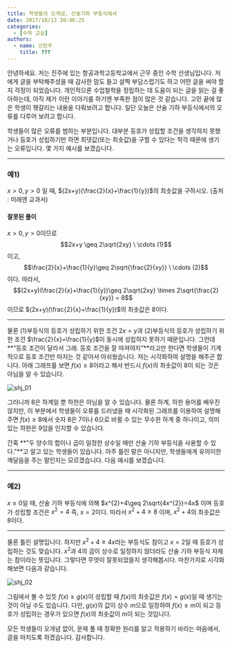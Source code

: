 ```yaml
---
title: 학생들의 오개념, 산술기하 부등식에서
date: 2017/10/13 20:46:25
categories:
  - [수학 교실]
authors:
  - name: 신헌주
    title: ???
---
```


안녕하세요. 저는 진주에 있는 항공과학고등학교에서 근무 중인 수학 선생님입니다. 저에게 글을 부탁해주셨을 때 감사한 맘도 들고 살짝 부담스럽기도 하고 어떤 글을 써야 할지 걱정이 되었습니다. 개인적으론 수업철학을 정립하는 데 도움이 되는 글을 읽는 걸 좋아하는데, 아직 제가 이런 이야기를 하기엔 부족한 점이 많은 것 같습니다. 고민 끝에 많은 학생이 헷갈리는 내용을 다뤄보려고 합니다. 일단 오늘은 산술 기하 부등식에서의 오류를 다루어 보려고 합니다.

학생들이 많은 오류를 범하는 부분입니다. 대부분 등호가 성립할 조건을 생각하지 못했거나 등호가 성립하기만 하면 최댓값(또는 최솟값)을 구할 수 있다는 착각 때문에 생기는 오류입니다. 몇 가지 예시를 보겠습니다.

----------

### 예1)
$x>0, y>0$ 일 때, $(2x+y)(\frac{2}{x}+\frac{1}{y})$의 최솟값을 구하시오. (출처 : 미래엔 교과서)

#### 잘못된 풀이

$x>0, y>0$이므로
$$2x+y \geq 2\sqrt{2xy} \ \cdots (1)$$
이고,
$$\frac{2}{x}+\frac{1}{y}\geq 2\sqrt{\frac{2}{xy}} \ \cdots (2)$$
이다. 따라서,
$$(2x+y)(\frac{2}{x}+\frac{1}{y})\geq 2\sqrt{2xy} \times 2\sqrt{\frac{2}{xy}} = 8$$
이므로 $(2x+y)(\frac{2}{x}+\frac{1}{y})$의 최솟값은 $8$이다.

----------

물론 (1)부등식의 등호가 성립하기 위한 조건 $2x=y$과 (2)부등식의 등호가 성립하기 위한 조건 $\frac{2}{x}=\frac{1}{y}$이 동시에 성립하지 못하기 때문입니다. 그런데 **“등호 조건이 달라서 그래. 등호 조건을 잘 따져야지”**라고만 한다면 학생들이 기계적으로 등호 조건만 따지는 것 같아서 아쉬웠습니다. 저는 시각화하여 설명을 해주곤 합니다. 아래 그래프를 보면 $f(x)\geq 8$이라고 해서 반드시 $f(x)$의 최솟값이 $8$이 되는 것은 아님을 알 수 있습니다.

![shj_01](shj_01.png)

그러니까 $8$은 하계일 뿐 하한은 아님을 알 수 있습니다. 물론 하계, 하한 용어를 배우진 않지만, 이 부분에서 학생들이 오류를 드러냈을 때 시각화된 그래프를 이용하여 설명해주면 $f(x)\geq 8$에서 숫자 $8$은 $7$이나 $6$으로 바뀔 수 있는 무수한 하계 중 하나이고, 의미 있는 하한은 $9$임을 인지할 수 있습니다.

간혹 **"두 양수의 합이나 곱이 일정한 상수일 때만 산술 기하 부등식을 사용할 수 있다."**고 알고 있는 학생들이 있습니다. 아주 틀린 말은 아니지만, 학생들에게 유의미한 깨달음을 주는 말인지는 모르겠습니다. 다음 예시를 보겠습니다.

----------

### 예2)
$x\geq 0$일 때, 산술 기하 부등식에 의해 $x^{2}+4\geq 2\sqrt{4x^{2}}=4x$ 이며 등호가 성립할 조건은 $x^{2}=4$ 즉, $x=2$이다. 따라서 $x^{2}+4 \geq 8$ 이며, $x^{2}+4$의 최솟값은 $8$이다.

----------

물론 틀린 설명입니다. 하지만 $x^{2}+4\geq 4x$라는 부등식도 참이고 $x=2$일 때 등호가 성립하는 것도 맞습니다. $x^{2}$과 $4$의 곱이 상수로 일정하지 않더라도 산술 기하 부등식 자체는 참이라는 뜻입니다. 그렇다면 무엇이 잘못되었을지 생각해봅시다. 마찬가지로 시각화해보면 다음과 같습니다.

![shj_02](shj_02.png)

그림에서 볼 수 있듯 $f(x)\geq g(x)$이 성립할 때 $f(x)$의 최솟값은 $f(x)=g(x)$일 때 생기는 것이 아닐 수도 있습니다. 다만, $g(x)$의 값이 상수 $m$으로 일정하여 $f(x)\geq m$이 되고 등호가 성립하는 경우가 있으면 $f(x)$의 최솟값이 $m$이 되는 것입니다.

모든 학생들이 오개념 없이, 문제 풀 때 정확한 원리를 알고 적용하기 바라는 마음에서, 글을 마치도록 하겠습니다. 감사합니다.
